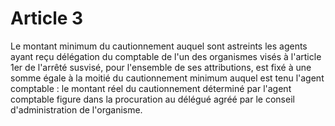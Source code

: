 # Article 3

Le montant minimum du cautionnement auquel sont astreints les agents ayant reçu délégation du comptable de l'un des organismes visés à l'article 1er de l'arrêté susvisé, pour l'ensemble de ses attributions, est fixé à une somme égale à la moitié du cautionnement minimum auquel est tenu l'agent comptable : le montant réel du cautionnement déterminé par l'agent comptable figure dans la procuration au délégué agréé par le conseil d'administration de l'organisme.
